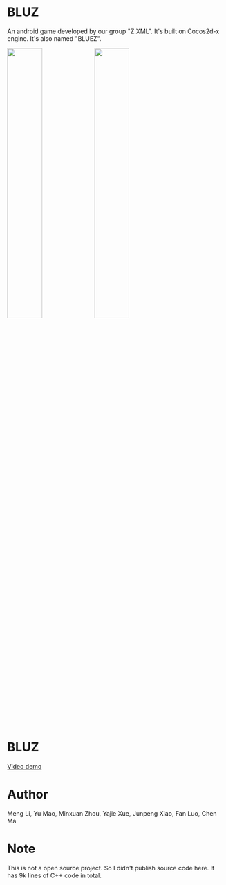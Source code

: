 # BLUZ

An android game developed by our group "Z.XML". It's built on Cocos2d-x engine. It's also named "BLUEZ".

<img src="/img/bluez-1.jpg" width="40%" height="40%" style="float:left">
<img src="/img/bluez-2.jpg" width="40%" height="40%" >

# BLUZ
[Video demo](https://youtu.be/gycBHzNK9bg)

# Author
Meng Li, Yu Mao, Minxuan Zhou, Yajie Xue, Junpeng Xiao, Fan Luo, Chen Ma


# Note
This is not a open source project. So I didn't publish source code here. It has 9k lines of C++ code in total.
